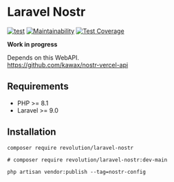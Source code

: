 Laravel Nostr
====
[![test](https://github.com/kawax/laravel-nostr/actions/workflows/test.yml/badge.svg)](https://github.com/kawax/laravel-nostr/actions/workflows/test.yml)
[![Maintainability](https://api.codeclimate.com/v1/badges/02a199563014d2dd8aca/maintainability)](https://codeclimate.com/github/kawax/laravel-nostr/maintainability)
[![Test Coverage](https://api.codeclimate.com/v1/badges/02a199563014d2dd8aca/test_coverage)](https://codeclimate.com/github/kawax/laravel-nostr/test_coverage)

**Work in progress**

Depends on this WebAPI.  
https://github.com/kawax/nostr-vercel-api

## Requirements
- PHP >= 8.1
- Laravel >= 9.0

## Installation

```shell
composer require revolution/laravel-nostr

# composer require revolution/laravel-nostr:dev-main

php artisan vendor:publish --tag=nostr-config
```
